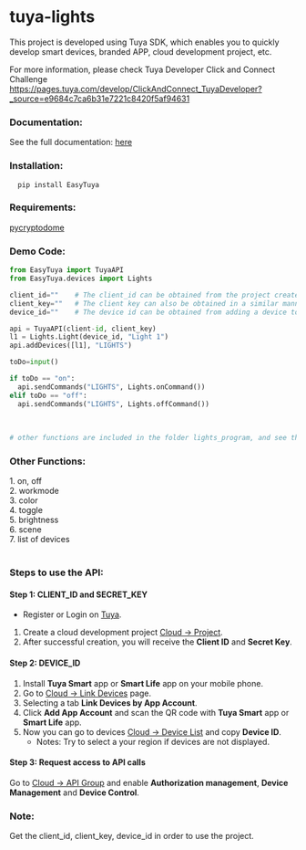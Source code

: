 # tuya-lights

This project is developed using Tuya SDK, which enables you to quickly develop smart devices, branded APP, cloud development project, etc.

For more information, please check Tuya Developer Click and Connect Challenge https://pages.tuya.com/develop/ClickAndConnect_TuyaDeveloper?_source=e9684c7ca6b31e7221c8420f5af94631



<h3>Documentation:</h3>
  
See the full documentation: <a href="https://github.com/techarchive/tuya-lights/blob/main/docs/Lights.html">here</a>
<br>
  
<h3>Installation:</h3>
 
```
  pip install EasyTuya
```

<h3>Requirements:</h3>

  <a href="https://pypi.org/project/pycryptodome/">pycryptodome</a>

 
  <h3>Demo Code:</h3>
  
  ```Python
  from EasyTuya import TuyaAPI
from EasyTuya.devices import Lights

client_id=""    # The client_id can be obtained from the project created in cloud
client_key=""   # The client key can also be obtained in a similar manner
device_id=""    # The device id can be obtained from adding a device to the cloud project

api = TuyaAPI(client-id, client_key)
l1 = Lights.Light(device_id, "Light 1")
api.addDevices([l1], "LIGHTS")

toDo=input()

if toDo == "on":
    api.sendCommands("LIGHTS", Lights.onCommand())
elif toDo == "off":
    api.sendCommands("LIGHTS", Lights.offCommand())
        
        
        
# other functions are included in the folder lights_program, and see the below list for the functions available.
  ```
  
  <h3>Other Functions:</h3>
  1. on, off <br>
  2. workmode <br>
  3. color <br>
  4. toggle <br>
  5. brightness <br>
  6. scene <br>
  7. list of devices <br>
  <br>
  
  <h3>Steps to use the API:</h3>
  
  #### Step 1: CLIENT_ID and SECRET_KEY
- Register or Login on <a href="https://auth.tuya.com" target="_blanck">Tuya</a>.
1. Create a cloud development project <a href="https://iot.tuya.com/cloud" target="_blanck">Cloud -> Project</a>.
2. After successful creation, you will receive the **Client ID** and **Secret Key**.


#### Step 2: DEVICE_ID
1. Install **Tuya Smart** app or **Smart Life** app on your mobile phone.
2. Go to <a href="https://iot.tuya.com/cloud/appinfo/cappId/device" target="_blanck">Cloud -> Link Devices</a> page.
3. Selecting a tab **Link Devices by App Account**.
4. Click **Add App Account** and scan the QR code with **Tuya Smart** app or **Smart Life** app.
5. Now you can go to devices <a href="https://iot.tuya.com/cloud/appinfo/cappId/deviceList" target="_blanck">Cloud -> Device List</a> and copy **Device ID**.
    * Notes: Try to select a your region if devices are not displayed.


#### Step 3: Request access to API calls
Go to <a href="https://iot.tuya.com/cloud/appinfo/cappId/setting" target="_blanck">Cloud -> API Group</a> and enable **Authorization management**, **Device Management** and **Device Control**.
<br>

 <h3>Note:</h3>
 Get the client_id, client_key, device_id in order to use the project.
 
